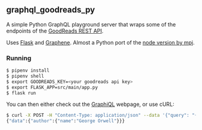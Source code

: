 ## graphql\_goodreads\_py

A simple Python GraphQL playground server that wraps some of the endpoints of the [GoodReads REST API](https://www.goodreads.com/api).

Uses [Flask](http://flask.pocoo.org/) and [Graphene](https://graphene-python.org/). Almost a Python port of the [node version by mpj](https://github.com/mpj/fff-graphql-goodreads).

### Running

```sh
$ pipenv install 
$ pipenv shell
$ export GOODREADS_KEY=<your goodreads api key>
$ export FLASK_APP=src/main/app.py
$ flask run
```

You can then either check out the [GraphiQL](http://localhost:5000/graphql) webpage, or use cURL:

```sh
$ curl -X POST -H "Content-Type: application/json" --data '{"query": "{ author(id:3706) { name } }"}' localhost:5000/graphql
{"data":{"author":{"name":"George Orwell"}}}
```
